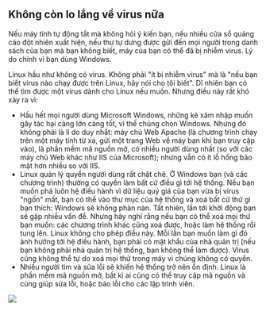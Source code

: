 <?php require("../../entete.php"); ?> <?php require("../../base.php"); ?> <?php require("../../fonctions.php"); ?>

<div id="corps">

<h2>Không còn lo lắng về virus nữa</h2>

Nếu máy tính tự động tắt mà không hỏi ý kiến bạn, nếu nhiều cửa sổ quảng cáo đột 
nhiên xuất hiện, nếu thư tự dưng được gửi đến mọi người trong danh sách của bạn 
mà bạn không biết, máy của bạn có thể đã bị nhiễm virus. Lý do chính vì bạn dùng Windows.

Linux hầu như không có virus. Không phải "ít bị nhiễm virus" mà là "nếu bạn biết 
virus nào chạy được trên Linux, hãy nói cho tôi biết". Dĩ nhiên bạn có thể tìm được một virus 
dành cho Linux nếu muốn. Nhưng điều này rất khó xảy ra vì:

<ul>

<li>Hầu hết mọi người dùng Microsoft Windows, những kẻ xâm nhập muốn gây tác hại càng lớn 
càng tốt, vì thế chúng chọn Windows. Nhưng đó không phải là lí do duy nhất: máy chủ Web 
Apache (là chương trình chạy trên một máy tính từ xa, gửi một trang Web về máy bạn khi 
bạn truy cập vào), là phần mềm mã nguồn mở, có nhiều người dùng nhất (so với các máy chủ 
Web khác như IIS của Microsoft); nhưng vẫn có ít lỗ hổng bảo mật hơn nhiều so với IIS.</li>

<li>Linux quản lý quyền người dùng rất chặt chẽ. Ở Windows bạn (và các chương trình) thường 
có quyền làm bất cứ điều gì tới hệ thống. Nếu bạn muốn phá luôn hệ điều hành vì 
dữ liệu quý giá của bạn vừa bị virus "ngốn" mất, bạn có thể vào thư mục của hệ thống và xoá bất cứ 
thứ gì bạn thích: Windows sẽ không phàn nàn. Tất nhiên, lần tới khởi động bạn sẽ gặp nhiều vấn đề. 
Nhưng hãy nghĩ rằng nếu bạn có thể xoá mọi thứ bạn muốn: các chương trình khác cũng xoá được, hoặc 
làm hệ thống rối tung lên. Linux không cho phép điều này. Mỗi lần bạn muốn làm gì đó ảnh hưởng tới 
hệ điều hành, bạn phải có mật khẩu của nhà quản trị (nếu bạn không phải nhà quản trị hệ thống, 
bạn không thể làm được). Virus cũng không thể tự do xoá mọi thứ trong máy vì chúng không có quyền.</li>

<li>Nhiều người tìm và sửa lỗi sẽ khiến hệ thống trở nên ổn định. Linux là phần mềm mã nguồn mở, bất kì 
ai cũng có thể truy cập mã nguồn và cùng giúp sửa lỗi, hoặc báo lỗi cho các lập trình viên.</li>

</ul>

<img src="Images/viruses_thumb.png" />

</div>


